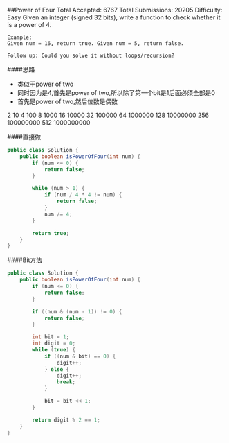 ##Power of Four
	Total Accepted: 6767 Total Submissions: 20205 Difficulty: Easy
	Given an integer (signed 32 bits), write a function to check whether it is a power of 4.

	Example:
	Given num = 16, return true. Given num = 5, return false.

	Follow up: Could you solve it without loops/recursion?

####思路
- 类似于power of two
- 同时因为是4,首先是power of two,所以除了第一个bit是1后面必须全部是0
- 首先是power of two,然后位数是偶数

2   10
4   100
8   1000
16  10000
32  100000
64  1000000
128 10000000
256 100000000
512 1000000000

####直接做
```java
public class Solution {
    public boolean isPowerOfFour(int num) {
        if (num <= 0) {
            return false;
        }

        while (num > 1) {
            if (num / 4 * 4 != num) {
                return false;
            }
            num /= 4;
        }

        return true;
    }
}
```

####Bit方法

```java
public class Solution {
    public boolean isPowerOfFour(int num) {
        if (num <= 0) {
            return false;
        }

        if ((num & (num - 1)) != 0) {
            return false;
        }

        int bit = 1;
        int digit = 0;
        while (true) {
            if ((num & bit) == 0) {
                digit++;
            } else {
                digit++;
                break;
            }

            bit = bit << 1;
        }

        return digit % 2 == 1;
    }
}
```
